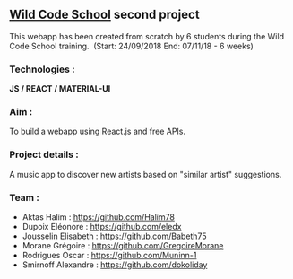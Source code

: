 ## [Wild Code School](https://wildcodeschool.fr/) second project


This webapp has been created from scratch by 6 students during the Wild Code School training.&nbsp;
(Start: 24/09/2018 End: 07/11/18 - 6 weeks)&nbsp;

### Technologies :
**JS / REACT / MATERIAL-UI**


### Aim : 
To build a webapp using React.js and free APIs. &nbsp;

### Project details :
A music app to discover new artists based on "similar artist" suggestions.

### Team :
* Aktas Halim : https://github.com/Halim78
* Dupoix Eléonore : https://github.com/eledx
* Jousselin Elisabeth : https://github.com/Babeth75
* Morane Grégoire : https://github.com/GregoireMorane
* Rodrigues Oscar : https://github.com/Muninn-1
* Smirnoff Alexandre : https://github.com/dokoliday
